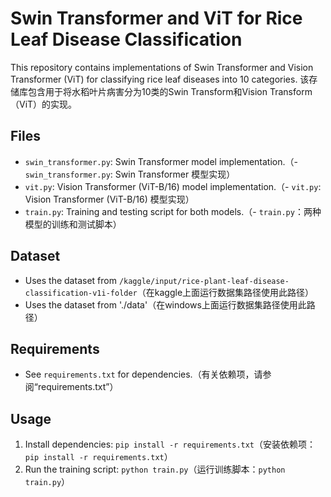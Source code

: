 # Swin Transformer and ViT for Rice Leaf Disease Classification

This repository contains implementations of Swin Transformer and Vision Transformer (ViT) for classifying rice leaf diseases into 10 categories.
该存储库包含用于将水稻叶片病害分为10类的Swin Transform和Vision Transform（ViT）的实现。


## Files
- `swin_transformer.py`: Swin Transformer model implementation.（- `swin_transformer.py`: Swin Transformer 模型实现）
- `vit.py`: Vision Transformer (ViT-B/16) model implementation.（- `vit.py`: Vision Transformer (ViT-B/16) 模型实现）
- `train.py`: Training and testing script for both models.（- `train.py`：两种模型的训练和测试脚本）

## Dataset
- Uses the dataset from `/kaggle/input/rice-plant-leaf-disease-classification-v1i-folder`（在kaggle上面运行数据集路径使用此路径）
- Uses the dataset from './data'（在windows上面运行数据集路径使用此路径）

## Requirements
- See `requirements.txt` for dependencies.（有关依赖项，请参阅“requirements.txt”）

## Usage
1. Install dependencies: `pip install -r requirements.txt`（安装依赖项：`pip install -r requirements.txt`）
2. Run the training script: `python train.py`（运行训练脚本：`python train.py`）
